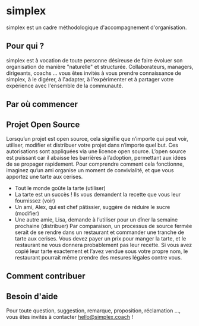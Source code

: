 # simplex

simplex est un cadre méthodologique d'accompagnement d'organisation.

## Pour qui ?
simplex est à vocation de toute personne désireuse de faire évoluer son organisation de manière "naturelle" et structurée.
Collaborateurs, managers, dirigeants, coachs ... vous êtes invités à vous prendre connaissance de simplex, à le digérer, à l'adapter, à l'expérimenter et à partager votre expérience avec l'ensemble de la communauté.

## Par où commencer

## Projet Open Source
Lorsqu’un projet est open source, cela signifie que n’importe qui peut voir, utiliser, modifier et distribuer votre projet dans n’importe quel but. Ces autorisations sont appliquées via une licence open source. L’open source est puissant car il abaisse les barrières à l’adoption, permettant aux idées de se propager rapidement.
Pour comprendre comment cela fonctionne, imaginez qu’un ami organise un moment de convivialité, et que vous apportez une tarte aux cerises.
- Tout le monde goûte la tarte (utiliser)
- La tarte est un succès ! Ils vous demandent la recette que vous leur fournissez (voir)
- Un ami, Alex, qui est chef pâtissier, suggère de réduire le sucre (modifier)
- Une autre amie, Lisa, demande à l’utiliser pour un dîner la semaine prochaine (distribuer)
Par comparaison, un processus de source fermée serait de se rendre dans un restaurant et commander une tranche de tarte aux cerises. Vous devez payer un prix pour manger la tarte, et le restaurant ne vous donnera probablement pas leur recette. Si vous avez copié leur tarte exactement et l’avez vendue sous votre propre nom, le restaurant pourrait même prendre des mesures légales contre vous.

## Comment contribuer

## Besoin d'aide
Pour toute question, suggestion, remarque, proposition, réclamation ..., vous êtes invités à contacter hello@simplex.coach !
